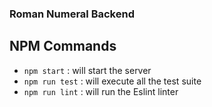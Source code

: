 ### Roman Numeral Backend

## NPM Commands

  * `npm start` : will start the server
  * `npm run test` : will execute all the test suite
  * `npm run lint` : will run the Eslint linter
